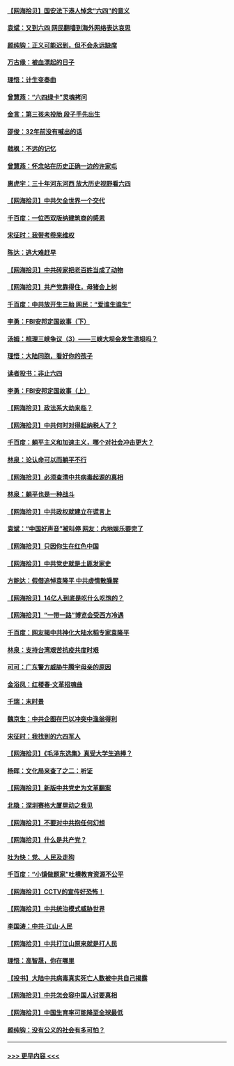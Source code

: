 #### [【网海拾贝】国安法下港人悼念“六四”的意义](../pages/nsc993/n13001039.md?t=06060052) 
#### [袁斌：又到六四 网民翻墙到海外网络表达哀思](../pages/nsc993/n13000995.md?t=06060052) 
#### [颜纯钩：正义可能迟到，但不会永远缺席](../pages/nsc993/n13000920.md?t=06060052) 
#### [万古缘：被血漂起的日子](../pages/nsc993/n13000914.md?t=06060052) 
#### [理悟：计生变奏曲](../pages/nsc993/n13000414.md?t=06060052) 
#### [曾慧燕：“六四绿卡”灵魂拷问](../pages/nsc993/n13000277.md?t=06060052) 
#### [金言：第三孩未投胎 段子手先出生](../pages/nsc993/n13000215.md?t=06060052) 
#### [邵俊：32年前没有喊出的话](../pages/nsc993/n13000181.md?t=06060052) 
#### [戟枫：不远的记忆](../pages/nsc993/n13000121.md?t=06060052) 
#### [曾慧燕：怀念站在历史正确一边的许家屯](../pages/nsc993/n13000073.md?t=06060052) 
#### [惠虎宇：三十年河东河西 放大历史视野看六四](../pages/nsc993/n13000018.md?t=06060052) 
#### [【网海拾贝】中共欠全世界一个交代](../pages/nsc993/n12998706.md?t=06060052) 
#### [千百度：一位西双版纳建筑商的感恩](../pages/nsc993/n12998487.md?t=06060052) 
#### [宋征时：我带考卷来维权](../pages/nsc993/n12994088.md?t=06060052) 
#### [陈达：逃大难赶早](../pages/nsc993/n12993569.md?t=06060052) 
#### [【网海拾贝】中共砖家把老百姓当成了动物](../pages/nsc993/n12993483.md?t=06060052) 
#### [【网海拾贝】共产党靠得住，母猪会上树](../pages/nsc993/n12990730.md?t=06060052) 
#### [千百度：中共放开生三胎 网民：“爱谁生谁生”](../pages/nsc993/n12990644.md?t=06060052) 
#### [李勇：FBI安邦定国故事（下）](../pages/nsc993/n12987854.md?t=06060052) 
#### [汤姆：梳理三峡争议（3）——三峡大坝会发生溃坝吗？](../pages/nsc993/n12989806.md?t=06060052) 
#### [理悟：大陆同胞，看好你的孩子](../pages/nsc993/n12989778.md?t=06060052) 
#### [读者投书：非止六四](../pages/nsc993/n12989673.md?t=06060052) 
#### [李勇：FBI安邦定国故事（上）](../pages/nsc993/n12987749.md?t=06060052) 
#### [【网海拾贝】政法系大劫来临？](../pages/nsc993/n12987596.md?t=06060052) 
#### [【网海拾贝】中共何时对得起纳税人了？](../pages/nsc993/n12985578.md?t=06060052) 
#### [千百度：躺平主义和加速主义，哪个对社会冲击更大？](../pages/nsc993/n12985512.md?t=06060052) 
#### [林泉：论认命可以而躺平不行](../pages/nsc993/n12985505.md?t=06060052) 
#### [【网海拾贝】必须查清中共病毒起源的真相](../pages/nsc993/n12984276.md?t=06060052) 
#### [林泉：躺平也是一种战斗](../pages/nsc993/n12984194.md?t=06060052) 
#### [【网海拾贝】中共政权就建立在谎言上](../pages/nsc993/n12981880.md?t=06060052) 
#### [袁斌：“中国好声音”被叫停 网友：内地娱乐要完了](../pages/nsc993/n12981826.md?t=06060052) 
#### [【网海拾贝】只因你生在红色中国](../pages/nsc993/n12979096.md?t=06060052) 
#### [【网海拾贝】中共党史就是土匪发家史](../pages/nsc993/n12976478.md?t=06060052) 
#### [方能达：假借追悼袁隆平 中共虚情散臊腥](../pages/nsc993/n12976396.md?t=06060052) 
#### [【网海拾贝】14亿人到底是吃什么吃饱的？](../pages/nsc993/n12974125.md?t=06060052) 
#### [【网海拾贝】“一带一路”博览会受西方冷遇](../pages/nsc993/n12971787.md?t=06060052) 
#### [千百度：网友揭中共神化大陆水稻专家袁隆平](../pages/nsc993/n12971733.md?t=06060052) 
#### [林泉：支持台湾艰苦抗疫共度时艰](../pages/nsc993/n12971350.md?t=06060052) 
#### [可可：广东警方威胁牛腾宇母亲的原因](../pages/nsc993/n12971100.md?t=06060052) 
#### [金浴凤：红楼春·文革招魂曲](../pages/nsc993/n12970354.md?t=06060052) 
#### [千瑞：末时景](../pages/nsc993/n12970337.md?t=06060052) 
#### [魏京生：中共企图在巴以冲突中渔翁得利](../pages/nsc993/n12970286.md?t=06060052) 
#### [宋征时：我找到的六四军人](../pages/nsc993/n12970213.md?t=06060052) 
#### [【网海拾贝】《毛泽东选集》真受大学生追捧？](../pages/nsc993/n12968779.md?t=06060052) 
#### [杨晖：文化局来查了之二：听证](../pages/nsc993/n12966528.md?t=06060052) 
#### [【网海拾贝】新版中共党史为文革翻案](../pages/nsc993/n12967526.md?t=06060052) 
#### [北隐：深圳赛格大厦晃动之我见](../pages/nsc993/n12967393.md?t=06060052) 
#### [【网海拾贝】不要对中共抱任何幻想](../pages/nsc993/n12965222.md?t=06060052) 
#### [【网海拾贝】什么是共产党？](../pages/nsc993/n12962781.md?t=06060052) 
#### [吐为快：党、人民及走狗](../pages/nsc993/n12962747.md?t=06060052) 
#### [千百度：“小镇做题家”吐槽教育资源不公平](../pages/nsc993/n12962705.md?t=06060052) 
#### [【网海拾贝】CCTV的宣传好恐怖！](../pages/nsc993/n12959984.md?t=06060052) 
#### [【网海拾贝】中共统治模式威胁世界](../pages/nsc993/n12957622.md?t=06060052) 
#### [李国涛：中共‧江山‧人民](../pages/nsc993/n12957502.md?t=06060052) 
#### [【网海拾贝】中共打江山原来就是打人民](../pages/nsc993/n12954345.md?t=06060052) 
#### [理悟：高智晟，你在哪里](../pages/nsc993/n12953115.md?t=06060052) 
#### [【投书】大陆中共病毒真实死亡人数被中共自己揭露](../pages/nsc993/n12953050.md?t=06060052) 
#### [【网海拾贝】中共怎会容中国人讨要真相](../pages/nsc993/n12952161.md?t=06060052) 
#### [【网海拾贝】中国生育率可能降至全球最低](../pages/nsc993/n12948793.md?t=06060052) 
#### [颜纯钩：没有公义的社会有多可怕？](../pages/nsc993/n12947626.md?t=06060052) 

----
#### [ >>> 更早内容 <<< ](../indexes/nsc993-earlier.md)
